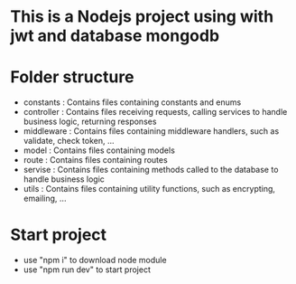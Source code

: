 # This is a Nodejs project using with jwt and database mongodb

# Folder structure

- constants : Contains files containing constants and enums
- controller : Contains files receiving requests, calling services to handle business logic, returning responses
- middleware : Contains files containing middleware handlers, such as validate, check token, ...
- model : Contains files containing models
- route : Contains files containing routes
- servise : Contains files containing methods called to the database to handle business logic
- utils : Contains files containing utility functions, such as encrypting, emailing, ...

# Start project

- use "npm i" to download node module
- use "npm run dev" to start project

